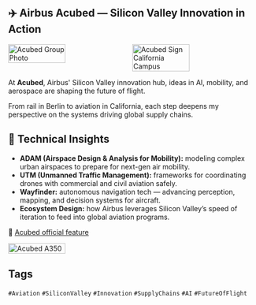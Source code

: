 ## ✈️ Airbus Acubed — Silicon Valley Innovation in Action  

<div style="display:flex;flex-wrap:wrap;gap:10px">
  <img src="/alvin-site/JPG_VID/acubed.jpeg" alt="Acubed Group Photo" width="48%">
  <img src="/alvin-site/JPG_VID/PXL_20241114_160733616.jpg" alt="Acubed Sign California Campus" width="48%">
</div>

At **Acubed**, Airbus' Silicon Valley innovation hub, ideas in AI, mobility, and aerospace are shaping the future of flight.  

From rail in Berlin to aviation in California, each step deepens my perspective on the systems driving global supply chains.  

## 🔧 Technical Insights  

- **ADAM (Airspace Design & Analysis for Mobility):** modeling complex urban airspaces to prepare for next-gen air mobility.  
- **UTM (Unmanned Traffic Management):** frameworks for coordinating drones with commercial and civil aviation safely.  
- **Wayfinder:** autonomous navigation tech — advancing perception, mapping, and decision systems for aircraft.  
- **Ecosystem Design:** how Airbus leverages Silicon Valley’s speed of iteration to feed into global aviation programs.  

🔗 [Acubed official feature](https://www.linkedin.com/posts/airbus-acubed_aviationinnovation-nextgenleaders-ai-activity-7264319002737324033-OC5s?utm_source=share&utm_medium=member_desktop&rcm=ACoAAChgIoIBE93Gmypj959soL5sHsPKI7F9u9s) 

<div style="display:flex;flex-wrap:wrap;gap:10px">
  <img src="/alvin-site/JPG_VID/PXL_20241114_162413876.jpg" alt="Acubed A350" width="48%">
</div>

## Tags

`#Aviation` `#SiliconValley` `#Innovation` `#SupplyChains` `#AI` `#FutureOfFlight`
